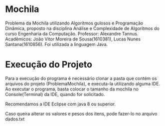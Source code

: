 # Mochila
Problema da Mochila utilizando Algoritmos gulosos e Programação Dinâmica, proposto na disciplina Análise e Complexidade de Algoritmos do curso Engenharia da Computação.
Professor: Alexandre Tannus.
Acadêmicos: João Vitor Moreira de Sousa(1610381), Lucas Nunes Santana(1610856).
Foi utilizada a linguagem Java.


# Execução do Projeto
Para a execução do programa é necessário clonar a pasta que contém os arquivos do projeto (ProblemaMochila), e executa-la utilizando alguma IDE.
Ao executar o programa, basta colocar o tamanho da mochila no Console(Terminal) da IDE, quando for solicitado.

Recomendamos a IDE Eclipse com java 8 ou superior.

Caso queira alterar os valores e pesos dos itens, pode fazer-lo no arquivo dados.txt
